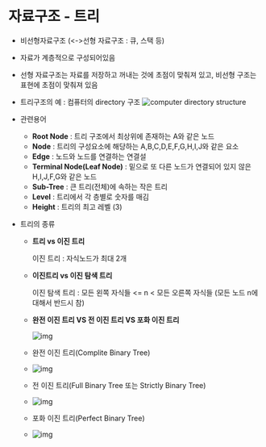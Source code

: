 # 자료구조 - 트리

- 비선형자료구조 (<->선형 자료구조 : 큐, 스택 등)

- 자료가 계층적으로 구성되어있음

- 선형 자료구조는 자료를 저장하고 꺼내는 것에 초점이 맞춰져 있고, 비선형 구조는 표현에 초점이 맞춰져 있음

- 트리구조의 예 : 컴퓨터의 directory 구조
  ![computer directory structure](https://t1.daumcdn.net/cfile/tistory/211374355892B59626)

- 관련용어

  - **Root Node** : 트리 구조에서 최상위에 존재하는 A와 같은 노드
  - **Node** : 트리의 구성요소에 해당하는 A,B,C,D,E,F,G,H,I,J와 같은 요소
  - **Edge** : 노드와 노드를 연결하는 연결설
  - **Terminal Node(Leaf Node)** : 밑으로 또 다른 노드가 연결되어 있지 않은 H,I,J,F,G와 같은 노드
  - **Sub-Tree** : 큰 트리(전체)에 속하는 작은 트리
  - **Level** : 트리에서 각 층별로 숫자를 매김
  - **Height** : 트리의 최고 레벨 (3)

- 트리의 종류

  - **트리 vs 이진 트리**

    이진 트리 : 자식노드가 최대 2개

  - **이진트리 vs 이진 탐색 트리**

    이진 탐색 트리 : 모든 왼쪽 자식들 <= n < 모든 오른쪽 자식들 (모든 노드 n에 대해서 반드시 참)

  - **완전 이진 트리 VS 전 이진 트리 VS 포화 이진 트리**

    ![img](https://gmlwjd9405.github.io/images/data-structure-tree/tree-types-example.png)

  - 완전 이진 트리(Complite Binary Tree)
  - ![img](https://gmlwjd9405.github.io/images/data-structure-tree/Complete-Binary-Tree.png)
  - 전 이진 트리(Full Binary Tree 또는 Strictly Binary Tree)
  - ![img](https://gmlwjd9405.github.io/images/data-structure-tree/Full-Binary-Tree.png)
  - 포화 이진 트리(Perfect Binary Tree)
  - ![img](https://gmlwjd9405.github.io/images/data-structure-tree/Perfect-Binary-Tree.png)





